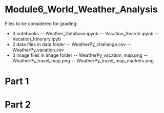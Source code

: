 # Module6_World_Weather_Analysis
Files to be considered for grading:
- 3 notebooks
-- Weather_Database.ipynb
-- Vacation_Search.ipynb
-- Vacation_Itinerary.ipyb
- 2 data files in data folder
-- WeatherPy_challenge.csv
-- WeatherPy_vacation.csv
- 3 image files in image folder
-- WeatherPy_vacation_map.png
-- WeatherPy_travel_map.png
-- WeatherPy_travel_map_markers.png

# Part 1 

# Part 2

